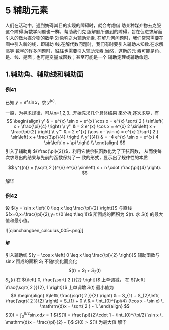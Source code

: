 # 5 辅助元素

人们在活动中，遇到妨碍其目的实现的障碍时，就会考虑借
助某种媒介物去克服这个障碍.解数学问题也一样，帮助我们克
服解题所遇到的障碍，旨在促进求解而引入的做为媒介物的数学
对象称之为辅助元素.
在解几何问题时，我们常常需要在图中引入新的线，即辅助
线.在解代数问题时，我们有时要引入辅助未知数.在求解高等
数学的许多问题时，往往也需要引入辅助元素.当然，这新的元
素可能是角、是、线、是面；也可是变量或函数；甚至可能是一个
辅助定理或辅助命题.
## 1.辅助角、辅助线和辅助面
### 例41
已知 ${y = e^{x} \sin x}$，求 ${y^{(n)}}$.

一般，为寻求规律，可从n=1,2,3…开始先求几个具体结果
来分析,逐次求导，有
$$
\begin{align}
y' & = e^{x} \sin x + e^{x} \cos x = e^{x} \sqrt{ 2 } \sin\left( x + \frac{\pi}{4} \right) \\
y'' & = 2 e^{x} \cos x = e^{x} 2 \sin\left( x + \frac{\pi}{2} \right) \\
y''' & = 2 e^{x} (\cos x - \sin x) = e^{x} 2\sqrt{ 2 } \sin\left( x + \frac{3\pi}{4} \right) \\
y^{(4)} & = -4 e^{x} \sin x = e^{x} 4 \sin\left( x + \pi \right) \\
\end{align}
$$
引入了辅助角 ${\frac{\pi}{2}}$，利用它使余弦函数化为了正弦函数，
从而使每次求导出的结果与先前的函数保持了一
致的形式，显示出了规律性的本质

$$
y^{(n)} = (\sqrt{ 2 })^{n} e^{x} \sin\left( x + n \cdot \frac{\pi}{4} \right).
$$
解毕

### 例42
设 ${y = \sin x \left( 0 \leq x \leq \frac{\pi}{2} \right)}$ 与直线 ${x=0,x=\frac{\pi}{2},y=t (0 \leq t\leq 1)}$ 所围成的面积为 ${S(t)}$.
求 ${S(t)}$ 的最大值和最小值。

![[qianchangben_calculus_005-.png]]

#### 解
引入辅助线 ${y = \cos x \left( 0 \leq x \leq \frac{\pi}{2} \right)}$
辅助函数与 ${\sin x}$ 围成的面积 ${S_{1}}$ 不随t变化而变化
$$
S(t) = S_{1} + S_{2}(t)
$$
${S_{2}(t)}$ 在 ${\left[ 0, \frac{\sqrt{ 2 }}{2} \right]}$ 上单调减， 在 ${\left[ \frac{\sqrt{ 2 }}{2}, 1 \right]}$ 上单调增
${S(t)}$ 最小值为
$$
\begin{align}
S\left( \frac{\sqrt{ 2 }}{2} \right)  & = S_{1} + S_{2}\left( \frac{\sqrt{ 2 }}{2} \right) = S_{1} + 0 \\
  & = \int_{0}^{\pi/4} (\cos x - \sin x) \, \mathrm{d}x = \sqrt{ 2 } - 1.
\end{align}
$$
${S(0) = \int_{0}^{\pi/2} \sin x \, \mathrm{d}x = 1}$
${S(1) = \frac{\pi}{2}\cdot 1 - \int_{0}^{\pi/2} \sin x \, \mathrm{d}x = \frac{\pi}{2} - 1}$
${S(0) > S(1)}$ 为最大值
解毕

